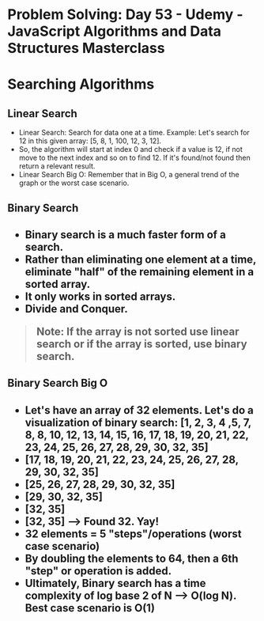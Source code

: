 # Problem Solving: Day 53 - Udemy - JavaScript Algorithms and Data Structures Masterclass

<h1>Searching Algorithms</h1>

<h2>Linear Search</h2>

- Linear Search: Search for data one at a time. Example: Let's search for 12 in this given array: [5, 8, 1, 100, 12, 3, 12].
- So, the algorithm will start at index 0 and check if a value is 12, if not move to the next index and so on to find 12. If it's found/not found then return a relevant result.
- Linear Search Big O: Remember that in Big O, a general trend of the graph or the worst case scenario.

<h2>Binary Search<h2>

- Binary search is a much faster form of a search.
- Rather than eliminating one element at a time, eliminate "half" of the remaining element in a **sorted array**.
- It only works in sorted arrays.
- Divide and Conquer.

> Note: If the array is not sorted use linear search or if the array is sorted, use binary search.

<h2>Binary Search Big O<h2>

- Let's have an array of 32 elements. Let's do a visualization of binary search: [1, 2, 3, 4 ,5, 7, 8, 8, 10, 12, 13, 14, 15, 16, 17, 18, 19, 20, 21, 22, 23, 24, 25, 26, 27, 28, 29, 30, 32, 35]
- [17, 18, 19, 20, 21, 22, 23, 24, 25, 26, 27, 28, 29, 30, 32, 35]
- [25, 26, 27, 28, 29, 30, 32, 35]
- [29, 30, 32, 35]
- [32, 35]
- [**32**, 35] --> Found 32. Yay!
- 32 elements = 5 "steps"/operations (worst case scenario)
- By doubling the elements to 64, then a 6th "step" or operation is added.
- Ultimately, Binary search has a time complexity of log base 2 of N --> O(log N). Best case scenario is O(1)
